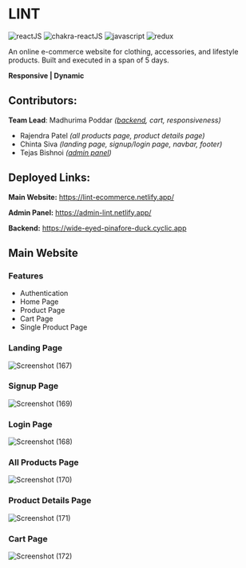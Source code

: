 # LINT 
![reactJS](https://img.shields.io/badge/React-20232A?style=for-the-badge&logo=react&logoColor=61DAFB)
![chakra-reactJS](https://img.shields.io/badge/Chakra--UI-319795?style=for-the-badge&logo=chakra-ui&logoColor=white)
![javascript](https://img.shields.io/badge/JavaScript-323330?style=for-the-badge&logo=javascript&logoColor=F7DF1E)
![redux](https://img.shields.io/badge/Redux-593D88?style=for-the-badge&logo=redux&logoColor=white)

An online e-commerce website for clothing, accessories, and lifestyle products. Built and executed in a span of 5 days.

**Responsive | Dynamic**

## Contributors:
**Team Lead**: Madhurima Poddar *([backend](https://github.com/RimRaider639/Lint/tree/backend-main#readme), cart, responsiveness)*
* Rajendra Patel *(all products page, product details page)*
* Chinta Siva *(landing page, signup/login page, navbar, footer)*
* Tejas Bishnoi *([admin panel](https://github.com/RimRaider639/Lint/tree/admin-panel-main))*

## Deployed Links:
**Main Website:** https://lint-ecommerce.netlify.app/

**Admin Panel:** https://admin-lint.netlify.app/

**Backend:** https://wide-eyed-pinafore-duck.cyclic.app

## Main Website

### Features

* Authentication
* Home Page
* Product Page
* Cart Page
* Single Product Page

### Landing Page


![Screenshot (167)](https://user-images.githubusercontent.com/77979614/223178321-7318bf44-b6ab-453a-a22f-ae28baffb0f3.png)


### Signup Page


![Screenshot (169)](https://user-images.githubusercontent.com/77979614/223179235-197d6520-738b-4484-b947-273b487b796e.png)


### Login Page


![Screenshot (168)](https://user-images.githubusercontent.com/77979614/223178838-3f921c3c-eb09-40ce-a9e9-2c9c2158c355.png)


### All Products Page


![Screenshot (170)](https://user-images.githubusercontent.com/77979614/223179187-a4006ae1-f3c4-45a4-8591-e12ff2996949.png)


### Product Details Page


![Screenshot (171)](https://user-images.githubusercontent.com/77979614/223179049-101ce64f-c510-4dbd-8656-d059e20b960d.png)


### Cart Page


![Screenshot (172)](https://user-images.githubusercontent.com/77979614/223179002-b232c52e-929b-489c-a471-db9450ece4d0.png)

